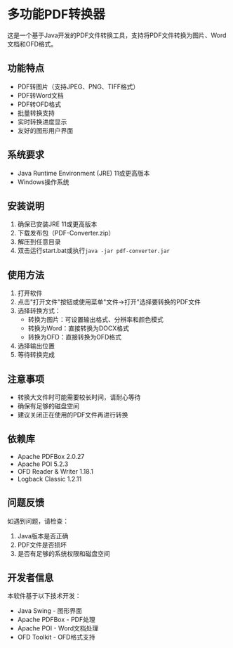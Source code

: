 # 多功能PDF转换器

这是一个基于Java开发的PDF文件转换工具，支持将PDF文件转换为图片、Word文档和OFD格式。

## 功能特点

- PDF转图片（支持JPEG、PNG、TIFF格式）
- PDF转Word文档
- PDF转OFD格式
- 批量转换支持
- 实时转换进度显示
- 友好的图形用户界面

## 系统要求

- Java Runtime Environment (JRE) 11或更高版本
- Windows操作系统

## 安装说明

1. 确保已安装JRE 11或更高版本
2. 下载发布包（PDF-Converter.zip）
3. 解压到任意目录
4. 双击运行start.bat或执行`java -jar pdf-converter.jar`

## 使用方法

1. 打开软件
2. 点击"打开文件"按钮或使用菜单"文件->打开"选择要转换的PDF文件
3. 选择转换方式：
   - 转换为图片：可设置输出格式、分辨率和颜色模式
   - 转换为Word：直接转换为DOCX格式
   - 转换为OFD：直接转换为OFD格式
4. 选择输出位置
5. 等待转换完成

## 注意事项

- 转换大文件时可能需要较长时间，请耐心等待
- 确保有足够的磁盘空间
- 建议关闭正在使用的PDF文件再进行转换

## 依赖库

- Apache PDFBox 2.0.27
- Apache POI 5.2.3
- OFD Reader & Writer 1.18.1
- Logback Classic 1.2.11

## 问题反馈

如遇到问题，请检查：
1. Java版本是否正确
2. PDF文件是否损坏
3. 是否有足够的系统权限和磁盘空间

## 开发者信息

本软件基于以下技术开发：
- Java Swing - 图形界面
- Apache PDFBox - PDF处理
- Apache POI - Word文档处理
- OFD Toolkit - OFD格式支持 